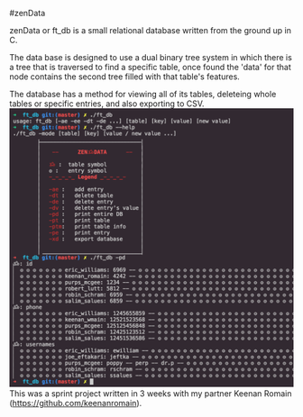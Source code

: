 #zenData

zenData or ft_db is a small relational database written from the ground up in C.

The data base is designed to use a dual binary tree system in which there is a 
tree that is traversed to find a specific table, once found the 'data' for that node
contains the second tree filled with that table's features.

The database has a method for viewing all of its tables, deleteing whole tables or
specific entries, and also exporting to CSV.
![example](https://github.com/Dauie/ft_db/blob/master/ssdb.png)
This was a sprint project written in 3 weeks with my partner Keenan Romain (https://github.com/keenanromain).
